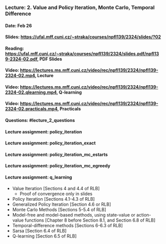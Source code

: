 ### Lecture: 2. Value and Policy Iteration, Monte Carlo, Temporal Difference
#### Date: Feb 26
#### Slides: https://ufal.mff.cuni.cz/~straka/courses/npfl139/2324/slides/?02
#### Reading: https://ufal.mff.cuni.cz/~straka/courses/npfl139/2324/slides.pdf/npfl139-2324-02.pdf, PDF Slides
#### Video: https://lectures.ms.mff.cuni.cz/video/rec/npfl139/2324/npfl139-2324-02.mp4, Lecture
#### Video: https://lectures.ms.mff.cuni.cz/video/rec/npfl139/2324/npfl139-2324-02.qlearning.mp4, Q-learning
#### Video: https://lectures.ms.mff.cuni.cz/video/rec/npfl139/2324/npfl139-2324-02.practicals.mp4, Practicals
#### Questions: #lecture_2_questions
#### Lecture assignment: policy_iteration
#### Lecture assignment: policy_iteration_exact
#### Lecture assignment: policy_iteration_mc_estarts
#### Lecture assignment: policy_iteration_mc_egreedy
#### Lecture assignment: q_learning

- Value Iteration [Sections 4 and 4.4 of RLB]
  - Proof of convergence only in slides
- Policy Iteration [Sections 4.1-4.3 of RLB]
- Generalized Policy Iteration [Section 4.6 or RLB]
- Monte Carlo Methods [Sections 5-5.4 of RLB]
- Model-free and model-based methods, using state-value or action-value
  functions [Chapter 8 before Section 8.1, and Section 6.8 of RLB]
- Temporal-difference methods [Sections 6-6.3 of RLB]
- Sarsa [Section 6.4 of RLB]
- Q-learning [Section 6.5 of RLB]
